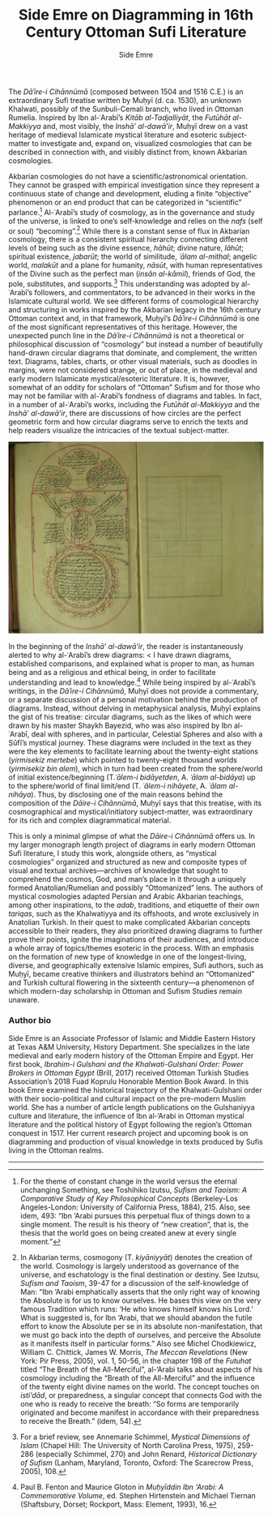 ﻿---
layout: post
title: Side Emre on Diagramming in 16th Century Ottoman Sufi Literature
author: Side Emre
categories: contributions
tags: [contributions]
image: emre1.jpg
---

The *Dāʾire-i Cihānnümā* (composed between 1504 and 1516 C.E.) is an extraordinary Sufi treatise written by Muḥyī (d. ca. 1530), an unknown Khalwati, possibly of the Sunbuli-Cemali branch, who lived in Ottoman Rumelia. Inspired by Ibn al-ʿArabī’s *Kitāb al-Tadjalliyāt*, the *Futūhāt al-Makkiyya* and, most visibly, the *Inshā’ al-dawā’ir*, Muḥyī drew on a vast heritage of medieval Islamicate mystical literature and esoteric subject-matter to investigate and, expand on, visualized cosmologies that can be described in connection with, and visibly distinct from, known Akbarian cosmologies. 


Akbarian cosmologies do not have a scientific/astronomical orientation. They cannot be grasped with empirical investigation since they represent a continuous state of change and development, eluding a finite “objective” phenomenon or an end product that can be categorized in “scientific” parlance.[^1] Al-ʿArabī’s study of cosmology, as in the governance and study of the universe, is linked to one’s self-knowledge and relies on the *nafs* (self or soul) “becoming”.[^2] While there is a constant sense of flux in Akbarian cosmology, there is a consistent spiritual hierarchy connecting different levels of being such as the divine essence, *hāhūt*; divine nature, *lāhūt*; spiritual existence, *jabarūt*; the world of similitude, *ʿālam al-mithal*; angelic world, *malakūt* and a plane for humanity, *nāsūt*, with human representatives of the Divine such as the perfect man (*insān al-kāmil*), friends of God, the pole, substitutes, and supports.[^3] This understanding was adopted by al-ʿArabī’s followers, and commentators, to be advanced in their works in the Islamicate cultural world. We see different forms of cosmological hierarchy and structuring in works inspired by the Akbarian legacy in the 16th century Ottoman context and, in that framework, Muḥyī’s *Dāʾire-i Cihānnümā* is one of the most significant representatives of this heritage. However, the unexpected punch line in the *Dāʾire-i Cihānnümā* is not a theoretical or philosophical discussion of “cosmology” but instead a number of beautifully hand-drawn circular diagrams that dominate, and complement, the written text. Diagrams, tables, charts, or other visual materials, such as doodles in margins, were not considered strange, or out of place, in the medieval and early modern Islamicate mystical/esoteric literature. It is, however, somewhat of an oddity for scholars of “Ottoman” Sufism and for those who may not be familiar with al-ʿArabī’s fondness of diagrams and tables. In fact, in a number of al-ʿArabī’s works, including the *Futūhāt al-Makkiyya* and the *Inshā’ al-dawā’ir*, there are discussions of how circles are the perfect geometric form and how circular diagrams serve to enrich the texts and help readers visualize the intricacies of the textual subject-matter. 

![figure 1](/assets/emre2.jpg)

In the beginning of the *Inshā’ al-dawā’ir*, the reader is instantaneously alerted to why al-ʿArabī’s drew diagrams: < I have drawn diagrams, established comparisons, and explained what is proper to man, as human being and as a religious and ethical being, in order to facilitate understanding and lead to knowledge.[^4] While being inspired by al-ʿArabī’s writings, in the *Dāʾire-i Cihānnümā*, Muḥyī does not provide a commentary, or a separate discussion of a personal motivation behind the production of diagrams. Instead, without delving in metaphysical analysis, Muḥyī explains the gist of his treatise: circular diagrams, such as the likes of which were drawn by his master Shaykh Bayezid, who was also inspired by Ibn al-ʿArabī, deal with spheres, and in particular, Celestial Spheres and also with a Ṣūfī’s mystical journey. These diagrams were included in the text as they were the key elements to facilitate learning about the twenty-eight stations (*yirmisekiz mertebe*) which pointed to twenty-eight thousand worlds (*yirmisekiz bin alem*), which in turn had been created from the sphere/world of initial existence/beginning (T.*ʿālem-i bidāyetden*, A. *ʿālam al-bidāya*) up to the sphere/world of final limit/end (T. *ʿālem-i nihāyete*, A. *ʿālam al-nihāya*). Thus, by disclosing one of the main reasons behind the composition of the *Dāire-i Cihānnümā*, Muḥyī says that this treatise, with its cosmographical and mystical/initiatory subject-matter, was extraordinary for its rich and complex diagrammatical material. 


This is only a minimal glimpse of what the *Dāire-i Cihānnümā* offers us. In my larger monograph length project of diagrams in early modern Ottoman Sufi literature, I study this work, alongside others, as “mystical cosmologies” organized and structured as new and composite types of visual and textual archives—archives of knowledge that sought to comprehend the cosmos, God, and man’s place in it through a uniquely formed Anatolian/Rumelian and possibly “Ottomanized” lens. The authors of mystical cosmologies adapted Persian and Arabic Akbarian teachings, among other inspirations, to the *adab*, traditions, and etiquette of their own *tariqas*, such as the Khalwatiyya and its offshoots, and wrote exclusively in Anatolian Turkish. In their quest to make complicated Akbarian concepts accessible to their readers, they also prioritized drawing diagrams to further prove their points, ignite the imaginations of their audiences, and introduce a whole array of topics/themes esoteric in the process.  With an emphasis on the formation of new type of knowledge in one of the longest-living, diverse, and geographically extensive Islamic empires, Sufi authors, such as Muḥyī, became creative thinkers and illustrators behind an “Ottomanized” and Turkish cultural flowering in the sixteenth century—a phenomenon of which modern-day scholarship in Ottoman and Sufism Studies remain unaware. 


### Author bio
Side Emre is an Associate Professor of Islamic and Middle Eastern History at Texas A&M University, History Department. She specializes in the late medieval and early modern history of the Ottoman Empire and Egypt. Her first book, *Ibrahim-i Gulshani and the Khalwati-Gulshani Order: Power Brokers in Ottoman Egypt* (Brill, 2017) received Ottoman Turkish Studies Association’s 2018 Fuad Koprulu Honorable Mention Book Award. In this book Emre examined the historical trajectory of the Khalwati-Gulshani order with their socio-political and cultural impact on the pre-modern Muslim world. She has a number of article length publications on the Gulshaniyya culture and literature, the influence of Ibn al-‘Arabi in Ottoman mystical literature and the political history of Egypt following the region’s Ottoman conquest in 1517. Her current research project and upcoming book is on diagramming and production of visual knowledge in texts produced by Sufis living in the Ottoman realms. 


***
[^1]: For the theme of constant change in the world versus the eternal unchanging Something, see Toshihiko Izutsu, *Sufism and Taoism: A Comparative Study of Key Philosophical Concepts* (Berkeley-Los Angeles-London: University of California Press, 1884), 215. Also, see idem, 493: “Ibn ‘Arabi pursues this perpetual flux of things down to a single moment. The result is his theory of “new creation”, that is, the thesis that the world goes on being created anew at every single moment.”
[^2]: In Akbarian terms, cosmogony (T. *kiyāniyyāt*) denotes the creation of the world. Cosmology is largely understood as governance of the universe, and eschatology is the final destination or destiny. See Izutsu, *Sufism and Taoism*, 39-47 for a discussion of the self-knowledge of Man: “Ibn ‘Arabi emphatically asserts that the only right way of knowing the Absolute is for us to know ourselves. He bases this view on the very famous Tradition which runs: ‘He who knows himself knows his Lord.’ What is suggested is, for Ibn ‘Arabi, that we should abandon the futile effort to know the Absolute per se in its absolute non-manifestation, that we must go back into the depth of ourselves, and perceive the Absolute as it manifests itself in particular forms.” Also see Michel Chodkiewicz, William C. Chittick, James W. Morris, *The Meccan Revelations* (New York: Pir Press, 2005), vol. 1, 50-56, in the chapter 198 of the *Futuhat* titled “The Breath of the All-Merciful”, al-‘Arabi talks about aspects of his cosmology including the “Breath of the All-Merciful” and the influence of the twenty eight divine names on the world. The concept touches on *isti’dād*, or preparedness, a singular concept that connects God with the one who is ready to receive the breath: “So forms are temporarily originated and become manifest in accordance with their preparedness to receive the Breath.” (idem, 54). 
[^3]: For a brief review, see Annemarie Schimmel, *Mystical Dimensions of Islam* (Chapel Hill: The University of North Carolina Press, 1975), 259-286 (especially Schimmel, 270) and John Renard, *Historical Dictionary of Sufism* (Lanham, Maryland, Toronto, Oxford: The Scarecrow Press, 2005), 108. 
[^4]: Paul B. Fenton and Maurice Gloton in *Muḥyīddin Ibn ‘Arabi: A Commemorative Volume*, ed. Stephen Hirtenstein and Michael Tiernan (Shaftsbury, Dorset; Rockport, Mass: Element, 1993), 16. 
